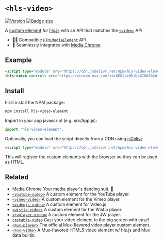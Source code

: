 # `<hls-video>`

[![Version](https://img.shields.io/npm/v/hls-video-element?style=flat-square)](https://www.npmjs.com/package/hls-video-element) 
[![Badge size](https://img.badgesize.io/https://cdn.jsdelivr.net/npm/hls-video-element/+esm?compression=gzip&label=gzip&style=flat-square)](https://cdn.jsdelivr.net/npm/hls-video-element/+esm)

A [custom element](https://developer.mozilla.org/en-US/docs/Web/Web_Components/Using_custom_elements) 
for [hls.js](https://github.com/video-dev/hls.js) with an API that matches the 
[`<video>`](https://developer.mozilla.org/en-US/docs/Web/HTML/Element/video) API.

- 🏄‍♂️ Compatible [`HTMLMediaElement`](https://developer.mozilla.org/en-US/docs/Web/API/HTMLMediaElement) API
- 🕺 Seamlessly integrates with [Media Chrome](https://github.com/muxinc/media-chrome)

## Example

<!-- prettier-ignore -->
```html
<script type="module" src="https://cdn.jsdelivr.net/npm/hls-video-element@0.4/+esm"></script>
<hls-video controls src="https://stream.mux.com/r4rOE02cc95tbe3I00302nlrHfT023Q3IedFJW029w018KxZA.m3u8"></hls-video>
```

## Install

First install the NPM package:

```bash
npm install hls-video-element
```

Import in your app javascript (e.g. src/App.js):

```js
import 'hls-video-element';
```

Optionally, you can load the script directly from a CDN using [jsDelivr](https://www.jsdelivr.com/):

<!-- prettier-ignore -->
```html
<script type="module" src="https://cdn.jsdelivr.net/npm/hls-video-element@0.4/+esm"></script>
```

This will register the custom elements with the browser so they can be used as HTML.

## Related

- [Media Chrome](https://github.com/muxinc/media-chrome) Your media player's dancing suit. 🕺
- [`<youtube-video>`](https://github.com/muxinc/youtube-video-element) A custom element for the YouTube player.
- [`<vimeo-video>`](https://github.com/luwes/vimeo-video-element) A custom element for the Vimeo player.
- [`<videojs-video>`](https://github.com/luwes/videojs-video-element) A custom element for Video.js.
- [`<wistia-video>`](https://github.com/luwes/wistia-video-element) A custom element for the Wistia player.
- [`<jwplayer-video>`](https://github.com/luwes/jwplayer-video-element) A custom element for the JW player.
- [`castable-video`](https://github.com/muxinc/castable-video) Cast your video element to the big screen with ease!
- [`<mux-player>`](https://github.com/muxinc/elements/tree/main/packages/mux-player) The official Mux-flavored video player custom element.
- [`<mux-video>`](https://github.com/muxinc/elements/tree/main/packages/mux-video) A Mux-flavored HTML5 video element w/ hls.js and Mux data builtin.

